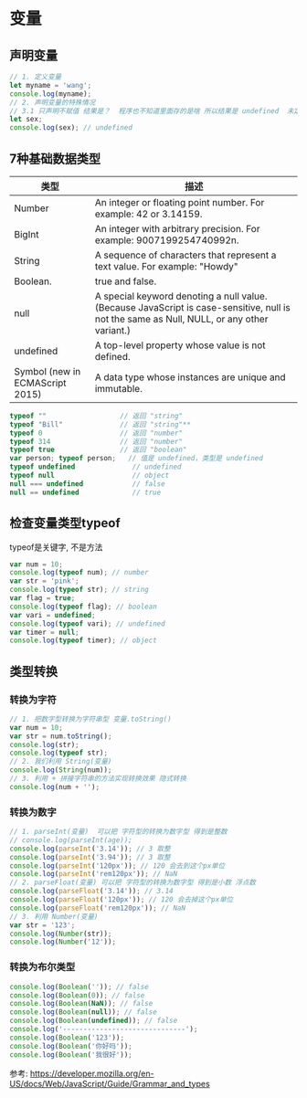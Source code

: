 # 变量

## 声明变量

```js
// 1. 定义变量
let myname = 'wang';
console.log(myname);
// 2. 声明变量的特殊情况
// 3.1 只声明不赋值 结果是？  程序也不知道里面存的是啥 所以结果是 undefined  未定义的
let sex;
console.log(sex); // undefined
```

## 7种基础数据类型

类型|描述
--|--
Number|An integer or floating point number. For example: 42 or 3.14159.
BigInt|An integer with arbitrary precision. For example: 9007199254740992n.
String|A sequence of characters that represent a text value. For example: "Howdy"
Boolean.|true and false.
null|A special keyword denoting a null value. (Because JavaScript is case-sensitive, null is not the same as Null, NULL, or any other variant.)
undefined|A top-level property whose value is not defined.
Symbol (new in ECMAScript 2015)| A data type whose instances are unique and immutable.


```js
typeof ""                  // 返回 "string"
typeof "Bill"              // 返回 "string"**
typeof 0                   // 返回 "number"
typeof 314                 // 返回 "number"
typeof true				   // 返回 "boolean"
var person; typeof person;   // 值是 undefined，类型是 undefined
typeof undefined              // undefined
typeof null                   // object
null === undefined            // false
null == undefined             // true
```

## 检查变量类型typeof

typeof是关键字, 不是方法
```js
var num = 10;
console.log(typeof num); // number
var str = 'pink';
console.log(typeof str); // string
var flag = true;
console.log(typeof flag); // boolean
var vari = undefined;
console.log(typeof vari); // undefined
var timer = null;
console.log(typeof timer); // object
```


## 类型转换

### 转换为字符
```js
// 1. 把数字型转换为字符串型 变量.toString()
var num = 10;
var str = num.toString();
console.log(str);
console.log(typeof str);
// 2. 我们利用 String(变量)   
console.log(String(num));
// 3. 利用 + 拼接字符串的方法实现转换效果 隐式转换
console.log(num + '');
```

### 转换为数字

```js
// 1. parseInt(变量)  可以把 字符型的转换为数字型 得到是整数
// console.log(parseInt(age));
console.log(parseInt('3.14')); // 3 取整
console.log(parseInt('3.94')); // 3 取整
console.log(parseInt('120px')); // 120 会去到这个px单位
console.log(parseInt('rem120px')); // NaN
// 2. parseFloat(变量) 可以把 字符型的转换为数字型 得到是小数 浮点数
console.log(parseFloat('3.14')); // 3.14
console.log(parseFloat('120px')); // 120 会去掉这个px单位
console.log(parseFloat('rem120px')); // NaN
// 3. 利用 Number(变量) 
var str = '123';
console.log(Number(str));
console.log(Number('12'));
```

### 转换为布尔类型

```js
console.log(Boolean('')); // false
console.log(Boolean(0)); // false
console.log(Boolean(NaN)); // false
console.log(Boolean(null)); // false
console.log(Boolean(undefined)); // false
console.log('------------------------------');
console.log(Boolean('123'));
console.log(Boolean('你好吗'));
console.log(Boolean('我很好'));
```


参考:
https://developer.mozilla.org/en-US/docs/Web/JavaScript/Guide/Grammar_and_types